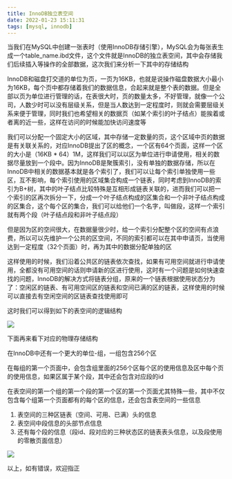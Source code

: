 ```yaml
---
title: InnoDB独立表空间
date: 2022-01-23 15:11:31
tags: [mysql, innodb]
---
```


当我们在MySQL中创建一张表时（使用InnoDB存储引擎），MySQL会为每张表生成一个table_name.ibd文件，这个文件就是InnoDB的独立表空间，其中会存储我们后续插入等操作的全部数据，这次我们来分析一下其中的存储结构

<!-- more -->

InnoDB和磁盘打交道的单位为页，一页为16KB，也就是说操作磁盘数据大小最小为16KB，每个页中都存储着我们的数据信息，合起来就是整个表的数据。但是全部以页为单位进行管理的话，在表很大时，页的数量太多，不好管理，就像一个公司，人数少时可以没有层级关系，但是当人数达到一定程度时，则就会需要层级关系来便于管理，同时我们也希望相关的数据页（如某个索引的叶子结点）能挨着或者离的近一些，这样在访问的时候能加快访问速度等

我们可以分配一个固定大小的区域，其中存储一定数量的页，这个区域中页的数据是有关联关系的，对应InnoDB提出了区的概念，一个区有64个页面，这样一个区的大小是（16KB * 64）1M，这样我们可以以区为单位进行申请使用，相关的数据尽量放到一个段中。因为InnoDB是聚簇索引，没有单独的数据存储，所以在InnoDB中相关的数据基本就是各个索引了，我们可以让每个索引单独使用一些区，互不影响，每个索引使用的区域集合构成一个链表，同时考虑到InnoDB的索引为B+树，其中的叶子结点比较特殊是互相形成链表关联的，进而我们可以把一个索引的区再次拆分一下，分成一个叶子结点构成的区集合和一个非叶子结点构成的区集合，这个每个区的集合，我们可以给他们一个名字，叫做段，这样一个索引就有两个段（叶子结点段和非叶子结点段）

但是因为区的空间很大，在数据量很少时，给一个索引分配整个区的空间有点浪费，所以可以先维护一个公共的区空间，不同的索引都可以在其中申请页，当使用达到一定程度（32个页面）时，再为其中的数据分配单独的区

这样使用的时候，我们沿着公共区的链表依次查找，如果有可用空间就进行申请使用，全都没有可用空间的话则申请新的区进行使用，这时有一个问题是如何快速查找的问题，InnoDB的解决方式将链表分组，原来的一个链表根据使用状态分为了：空闲区的链表、有可用空间区的链表和空间已满的区的链表，这样使用的时候可以直接去有空闲空间的区链表查找使用即可

这时我们可以得到如下的表空间的逻辑结构

<img src="/images/innodb-logic-space.jpg" />



下面再来看下对应的物理存储结构

在InnoDB中还有一个更大的单位-组，一组包含256个区

在每组的第一个页面中，会包含组里面的256个区每个区的使用信息及区中每个页的使用信息，如果区属于某个段，其中还会包含对应段的id

在表空间的第一个组的第一个段的第一个区的第一个页面尤其特殊一些，其中不仅包含每个组第一个页面都有的每个区的信息，还会包含表空间的一些信息

1. 表空间的三种区链表（空间、可用、已满）头的信息
2. 表空间中段信息的头部节点信息
3. 还有每个段的信息（段id、段对应的三种状态区的链表表头信息，以及段使用的零散页面信息）

<img src="/images/innodb-physics-space.jpg" />



以上，如有错误，欢迎指正

